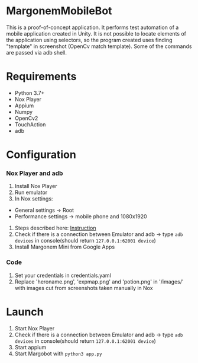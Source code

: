 # MargonemMobileBot
This is a proof-of-concept application. It performs test automation of a mobile application created in Unity. 
It is not possible to locate elements of the application using selectors, so the program created uses finding "template" in screenshot (OpenCv match template). Some of the commands are passed via adb shell. 

# Requirements
  * Python 3.7+
  * Nox Player 
  * Appium
  * Numpy
  * OpenCv2
  * TouchAction
  * adb

# Configuration

### Nox Player and adb
1. Install Nox Player
1. Run emulator
1. In Nox settings:
* General settings -> Root
* Performance settings -> mobile phone and 1080x1920
1. Steps described here: [Instruction](https://www.bignox.com/blog/how-to-connect-android-studio-with-nox-app-player-for-android-development-and-debug/)
1. Check if there is a connection between Emulator and adb -> type `adb devices` in console(should return `127.0.0.1:62001 device`)
1. Install Margonem Mini from Google Apps

### Code 
1. Set your credentials in credentials.yaml
1. Replace 'heroname.png', 'expmap.png' and 'potion.png' in '/images/' with images cut from screenshots taken manually in Nox


# Launch
1. Start Nox Player
1. Check if there is a connection between Emulator and adb -> type `adb devices` in console(should return `127.0.0.1:62001 device`)
1. Start appium
1. Start Margobot with `python3 app.py`
